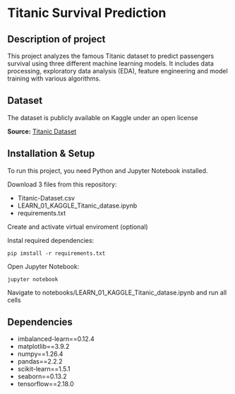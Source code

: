 # Titanic Survival Prediction
## Description of project
This project analyzes the famous Titanic dataset to predict passengers survival using three different machine learning models. It includes data processing, exploratory data analysis (EDA), feature engineering and model training with various algorithms. 
## Dataset 
The dataset is publicly available on Kaggle under an open license

**Source:** [Titanic Dataset](https://www.kaggle.com/datasets/yasserh/titanic-dataset)
## Installation & Setup
To run this project, you need Python and Jupyter Notebook installed.

Download 3 files from this repository:
* Titanic-Dataset.csv
* LEARN_01_KAGGLE_Titanic_datase.ipynb
* requirements.txt

Create and activate virtual enviroment (optional)

Instal required dependencies:

	pip imstall -r requirements.txt

Open Jupyter Notebook:

 	jupyter notebook
  
Navigate to notebooks/LEARN_01_KAGGLE_Titanic_datase.ipynb and run all cells
## Dependencies
* imbalanced-learn==0.12.4
* matplotlib==3.9.2
* numpy==1.26.4
* pandas==2.2.2
* scikit-learn==1.5.1
* seaborn==0.13.2
* tensorflow==2.18.0
